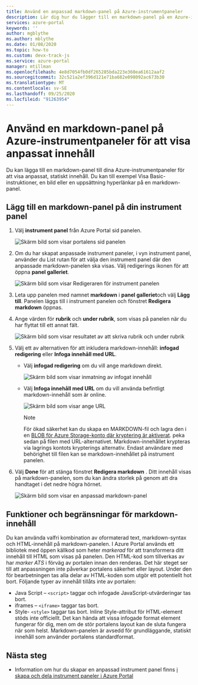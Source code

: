 ```yaml
---
title: Använd en anpassad markdown-panel på Azure-instrumentpaneler
description: Lär dig hur du lägger till en markdown-panel på en Azure-instrumentpanel för att Visa statiskt innehåll
services: azure-portal
keywords: ''
author: mgblythe
ms.author: mblythe
ms.date: 01/08/2020
ms.topic: how-to
ms.custom: devx-track-js
ms.service: azure-portal
manager: mtillman
ms.openlocfilehash: 4e8d7054fb0df265285bda223e360ea61612aaf2
ms.sourcegitcommit: 32c521a2ef396d121e71ba682e098092ac673b30
ms.translationtype: MT
ms.contentlocale: sv-SE
ms.lasthandoff: 09/25/2020
ms.locfileid: "91263954"
---
```

# <a name="use-a-markdown-tile-on-azure-dashboards-to-show-custom-content"></a>Använd en markdown-panel på Azure-instrumentpaneler för att visa anpassat innehåll

Du kan lägga till en markdown-panel till dina Azure-instrumentpaneler för att visa anpassat, statiskt innehåll. Du kan till exempel Visa Basic-instruktioner, en bild eller en uppsättning hyperlänkar på en markdown-panel.

## <a name="add-a-markdown-tile-to-your-dashboard"></a>Lägg till en markdown-panel på din instrument panel

1. Välj **instrument panel** från Azure Portal sid panelen.

   ![Skärm bild som visar portalens sid panelen](./media/azure-portal-markdown-tile/azure-portal-nav.png)

1. Om du har skapat anpassade instrument paneler, i vyn instrument panel, använder du List rutan för att välja den instrument panel där den anpassade markdown-panelen ska visas. Välj redigerings ikonen för att öppna **panel galleriet**.

   ![Skärm bild som visar Redigeraren för instrument panelen](./media/azure-portal-markdown-tile/azure-portal-dashboard-edit.png)

1. Leta upp panelen med namnet **markdown** i **panel galleriet**och välj **Lägg till**. Panelen läggs till i instrument panelen och fönstret **Redigera markdown** öppnas.

1. Ange värden för **rubrik** och **under rubrik**, som visas på panelen när du har flyttat till ett annat fält.

   ![Skärm bild som visar resultatet av att skriva rubrik och under rubrik](./media/azure-portal-markdown-tile/azure-portal-dashboard-enter-title.png)

1. Välj ett av alternativen för att inkludera markdown-innehåll: **infogad redigering** eller **Infoga innehåll med URL**.

   - Välj **infogad redigering** om du vill ange markdown direkt.

      ![Skärm bild som visar inmatning av infogat innehåll](./media/azure-portal-markdown-tile/azure-portal-dashboard-markdown-inline-content.png)

   - Välj **Infoga innehåll med URL** om du vill använda befintligt markdown-innehåll som är online.

      ![Skärm bild som visar ange URL](./media/azure-portal-markdown-tile/azure-portal-dashboard-markdown-url.png)

      > [!NOTE]
      > För ökad säkerhet kan du skapa en MARKDOWN-fil och lagra den i en [BLOB för Azure Storage-konto där kryptering är aktiverat](../storage/common/storage-service-encryption.md). peka sedan på filen med URL-alternativet. Markdown-innehållet krypteras via lagrings kontots krypterings alternativ. Endast användare med behörighet till filen kan se markdown-innehållet på instrument panelen.

1. Välj **Done** för att stänga fönstret **Redigera markdown** . Ditt innehåll visas på markdown-panelen, som du kan ändra storlek på genom att dra handtaget i det nedre högra hörnet.

   ![Skärm bild som visar en anpassad markdown-panel](./media/azure-portal-markdown-tile/azure-portal-custom-markdown-tile.png)

## <a name="markdown-content-capabilities-and-limitations"></a>Funktioner och begränsningar för markdown-innehåll

Du kan använda valfri kombination av oformaterad text, markdown-syntax och HTML-innehåll på markdown-panelen. I Azure Portal används ett bibliotek med öppen källkod som heter _markerad_ för att transformera ditt innehåll till HTML som visas på panelen. Den HTML-kod som tillverkas av har _marker ATS_ i förväg av portalen innan den renderas. Det här steget ser till att anpassningen inte påverkar portalens säkerhet eller layout. Under den för bearbetningen tas alla delar av HTML-koden som utgör ett potentiellt hot bort. Följande typer av innehåll tillåts inte av portalen:

* Java Script – `<script>` taggar och infogade JavaScript-utvärderingar tas bort.
* iframes – `<iframe>` taggar tas bort.
* Style- `<style>` taggar tas bort. Inline Style-attribut för HTML-element stöds inte officiellt. Det kan hända att vissa infogade format element fungerar för dig, men om de stör portalens layout kan de sluta fungera när som helst. Markdown-panelen är avsedd för grundläggande, statiskt innehåll som använder portalens standardformat.

## <a name="next-steps"></a>Nästa steg

* Information om hur du skapar en anpassad instrument panel finns [i skapa och dela instrument paneler i Azure Portal](../azure-portal/azure-portal-dashboards.md)
